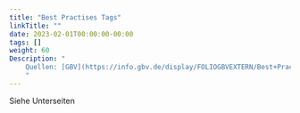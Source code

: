```yaml
---
title: "Best Practises Tags"
linkTitle: ""
date: 2023-02-01T00:00:00-00:00
tags: []
weight: 60
Description: "
    Quellen: [GBV](https://info.gbv.de/display/FOLIOGBVEXTERN/Best+Practises+Tags)
    "
---
```


Siehe Unterseiten
